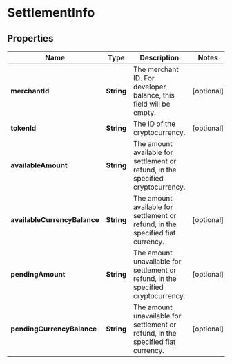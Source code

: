

# SettlementInfo


## Properties

| Name | Type | Description | Notes |
|------------ | ------------- | ------------- | -------------|
|**merchantId** | **String** | The merchant ID. For developer balance, this field will be empty. |  [optional] |
|**tokenId** | **String** | The ID of the cryptocurrency. |  [optional] |
|**availableAmount** | **String** | The amount available for settlement or refund, in the specified cryptocurrency. |  |
|**availableCurrencyBalance** | **String** | The amount available for settlement or refund, in the specified fiat currency. |  [optional] |
|**pendingAmount** | **String** | The amount unavailable for settlement or refund, in the specified cryptocurrency. |  [optional] |
|**pendingCurrencyBalance** | **String** | The amount unavailable for settlement or refund, in the specified fiat currency. |  [optional] |



